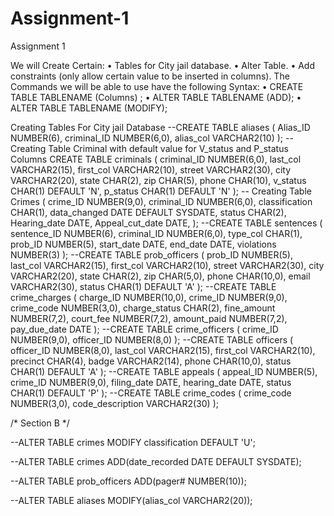 # Assignment-1
Assignment 1

We will Create Certain:
•	Tables for City jail database.
•	Alter Table. 
•	Add constraints (only allow certain value to be inserted in columns).
The Commands we will be able to use have the following Syntax:
•	CREATE TABLE TABLENAME (Columns) ;
•	ALTER TABLE TABLENAME (ADD);
•	ALTER TABLE TABLENAME (MODIFY);


Creating Tables For City jail Database
--CREATE TABLE aliases (
Alias_ID NUMBER(6),
criminal_ID NUMBER(6,0),
alias_col VARCHAR2(10)
);
-- Creating Table Criminal with default value for V_status and P_status Columns
CREATE TABLE  criminals (
criminal_ID NUMBER(6,0),
last_col VARCHAR2(15),
first_col VARCHAR2(10),
street VARCHAR2(30),
city VARCHAR2(20),
state CHAR(2),
zip CHAR(5),
phone CHAR(10),
v_status CHAR(1) DEFAULT 'N',
p_status CHAR(1) DEFAULT 'N'
);
-- Creating Table Crimes (
crime_ID NUMBER(9,0),
criminal_ID NUMBER(6,0),
classification CHAR(1),
data_changed DATE DEFAULT SYSDATE,
status CHAR(2),
Hearing_date DATE,
Appeal_cut_date DATE,
);
--CREATE TABLE sentences (
sentence_ID NUMBER(6),
criminal_ID NUMBER(6,0),
type_col CHAR(1),
prob_ID NUMBER(5),
start_date DATE,
end_date DATE,
violations NUMBER(3)
);
--CREATE TABLE prob_officers (
prob_ID NUMBER(5),
last_col VARCHAR2(15),
first_col VARCHAR2(10),
street VARCHAR2(30),
city VARCHAR2(20),
state CHAR(2),
zip CHAR(5,0),
phone CHAR(10,0),
email VARCHAR2(30),
status CHAR(1) DEFAULT 'A'
);
--CREATE TABLE crime_charges (
charge_ID NUMBER(10,0),
crime_ID NUMBER(9,0),
crime_code NUMBER(3,0),
charge_status CHAR(2),
fine_amount NUMBER(7,2),
court_fee NUMBER(7,2),
amount_paid NUMBER(7,2),
pay_due_date DATE
);
--CREATE TABLE crime_officers (
crime_ID NUMBER(9,0),
officer_ID NUMBER(8,0)
);
--CREATE TABLE officers (
officer_ID NUMBER(8,0),
last_col VARCHAR2(15),
first_col VARCHAR2(10),
precinct CHAR(4),
badge VARCHAR2(14),
phone CHAR(10,0),
status CHAR(1) DEFAULT 'A'
);
--CREATE TABLE appeals (
appeal_ID NUMBER(5),
crime_ID NUMBER(9,0),
filing_date DATE,
hearing_date DATE,
status CHAR(1) DEFAULT 'P'
);
--CREATE TABLE crime_codes (
crime_code NUMBER(3,0),
code_description VARCHAR2(30)
);


/* Section B */

--ALTER TABLE crimes
MODIFY classification DEFAULT 'U';

--ALTER TABLE crimes
ADD(date_recorded DATE DEFAULT SYSDATE);

--ALTER TABLE prob_officers
ADD(pager# NUMBER(10));

--ALTER TABLE aliases
MODIFY(alias_col VARCHAR2(20));

